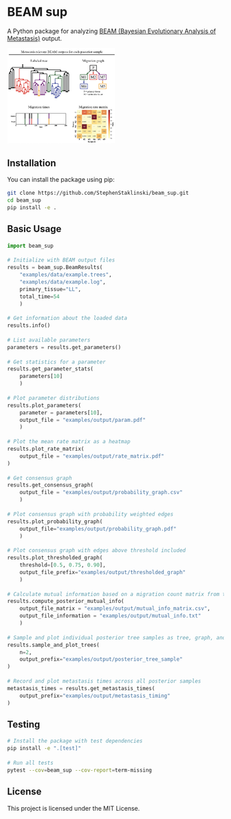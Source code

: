# BEAM sup

A Python package for analyzing [BEAM (Bayesian Evolutionary Analysis of Metastasis)](https://github.com/StephenStaklinski/beam) output.

<div style="text-align: left;">
  <img src="beam_sup.png" alt="example outputs" width="250"/>
</div>

## Installation

You can install the package using pip:

```bash
git clone https://github.com/StephenStaklinski/beam_sup.git
cd beam_sup
pip install -e .
```


## Basic Usage

```python
import beam_sup

# Initialize with BEAM output files
results = beam_sup.BeamResults(
    "examples/data/example.trees", 
    "examples/data/example.log", 
    primary_tissue="LL",
    total_time=54
    )

# Get information about the loaded data
results.info()

# List available parameters
parameters = results.get_parameters()

# Get statistics for a parameter
results.get_parameter_stats(
    parameters[10]
    )

# Plot parameter distributions
results.plot_parameters(
    parameter = parameters[10], 
    output_file = "examples/output/param.pdf"
    )

# Plot the mean rate matrix as a heatmap
results.plot_rate_matrix(
    output_file = "examples/output/rate_matrix.pdf"
)

# Get consensus graph
results.get_consensus_graph(
    output_file = "examples/output/probability_graph.csv"
    )

# Plot consensus graph with probability weighted edges
results.plot_probability_graph(
    output_file="examples/output/probability_graph.pdf"
    )

# Plot consensus graph with edges above threshold included
results.plot_thresholded_graph(
    threshold=[0.5, 0.75, 0.90], 
    output_file_prefix="examples/output/thresholded_graph"
    )

# Calculate mutual information based on a migration count matrix from traversing the posterior trees
results.compute_posterior_mutual_info(
    output_file_matrix = "examples/output/mutual_info_matrix.csv", 
    output_file_information = "examples/output/mutual_info.txt"
    )

# Sample and plot individual posterior tree samples as tree, graph, and timing plots
results.sample_and_plot_trees(
    n=2,
    output_prefix="examples/output/posterior_tree_sample"
)

# Record and plot metastasis times across all posterior samples
metastasis_times = results.get_metastasis_times(
    output_prefix="examples/output/metastasis_timing"
)
```

## Testing

```bash
# Install the package with test dependencies
pip install -e ".[test]"

# Run all tests
pytest --cov=beam_sup --cov-report=term-missing
```

## License

This project is licensed under the MIT License.

